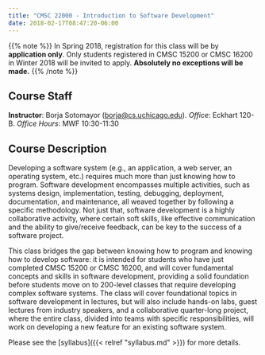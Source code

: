 ```yaml
---
title: "CMSC 22000 - Introduction to Software Development"
date: 2018-02-17T08:47:20-06:00
---
```


{{% note %}}
In Spring 2018, registration for this class will be by **application only**. Only students registered in CMSC 15200 or CMSC 16200 in Winter 2018 will be invited to apply. **Absolutely no exceptions will be made.**
{{% /note %}}

Course Staff
------------

**Instructor**: Borja Sotomayor ([borja@cs.uchicago.edu](mailto:borja@cs.uchicago.edu)). *Office*: Eckhart 120-B. *Office Hours*: MWF 10:30-11:30

Course Description
------------------

Developing a software system (e.g., an application, a web server, an operating system, etc.) requires much more than just knowing how to program. Software development encompasses multiple activities, such as systems design, implementation, testing, debugging, deployment, documentation, and maintenance, all weaved together by following a specific methodology. Not just that, software development is a highly collaborative activity, where certain soft skills, like effective communication and the ability to give/receive feedback, can be key to the success of a software project.

This class bridges the gap between knowing how to program and knowing how to develop software: it is intended for students who have just completed CMSC 15200 or CMSC 16200, and will cover fundamental concepts and skills in software development, providing a solid foundation before students move on to 200-level classes that require developing complex software systems. The class will cover foundational topics in software development in lectures, but will also include hands-on labs, guest lectures from industry speakers, and a collaborative quarter-long project, where the entire class, divided into teams with specific responsibilities, will work on developing a new feature for an existing software system.

Please see the [syllabus]({{< relref "syllabus.md" >}}) for more details.

